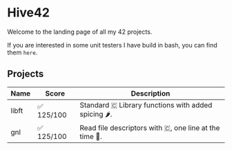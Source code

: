 # Hive42

Welcome to the landing page of all my 42 projects.

If you are interested in some unit testers I have build in bash, you can find them `here`.

## Projects

| Name   | Score                  | Description               |
|--------|------------------------|---------------------------|
| libft  | ✅ 125/100             | Standard 🇨 Library functions with added spicing 🌶️.     |
| gnl    | ✅ 125/100             | Read file descriptors with 🇨, one line at the time 📖.    |